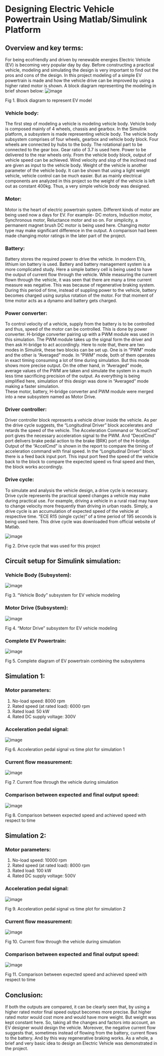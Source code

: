 # Designing Electric Vehicle Powertrain Using Matlab/Simulink Platform
## Overview and key terms:
For being ecofriendly and driven by renewable energies Electric Vehicle (EV) is becoming very popular day by day. 
Before constructing a practical vehicle, modeling and simulating the design is very important to find out the pros and
cons of the design. In this project modeling of a simple EV powertrain is made and how the vehicle drive can be 
improved by using a higher rated motor is shown. A block diagram representing the modeling in brief shown below:
![image](https://user-images.githubusercontent.com/72512233/119240345-be65b580-bb70-11eb-8fb6-1fd04d2f9caa.png)

Fig 1. Block diagram to represent EV model
### Vehicle body:
The first step of modeling a vehicle is modeling vehicle body. Vehicle body is composed mainly of 4 wheels, chassis and gearbox. In the Simulink platform, a subsystem is made representing vehicle body. The vehicle body subsystem comprises of four wheels, gearbox and vehicle body block. Four wheels are connected by hubs to the body. The rotational part to be connected to the gear box. Gear ratio of 3.7 is used here. Power to be delivered to the rear wheels only. From the vehicle body block, output of vehicle speed can be achieved. Wind velocity and slop of the inclined road are given as input to the vehicle body. Weight of the vehicle is another parameter of the vehicle body. It can be shown that using a light weight vehicle, vehicle control can be much easier. But as mainly electrical components are analyzed in this project so the weight of the vehicle is left out as constant 400kg. Thus, a very simple vehicle body was designed.

### Motor:
Motor is the heart of electric powertrain system. Different kinds of motor are being used now a days for EV. For example- DC motors, Induction motor, Synchronous motor, Reluctance motor and so on. For simplicity, a permanent magnet brush DC motor is being used here. Changing motor type may make significant difference in the output. A comparison had been made changing motor ratings in the later part of the project.

### Battery:
Battery stores the required power to drive the vehicle. In modern EVs, lithium ion battery is used. Battery and battery management system is a more complicated study. Here a simple battery cell is being used to have the output of current flow through the vehicle.
While measuring the current flown through the vehicle, it was seen that there are many a time current measure was negative. This was because of regenerative braking system. During this period of time, instead of suppling power to the vehicle, battery becomes charged using surplus rotation of the motor. For that moment of time motor acts as a dynamo and battery gets charged. 

### Power converter:
To control velocity of a vehicle, supply from the battery is to be controlled and thus, speed of the motor can be controlled. This is done by power converter. H-bridge converter pairing up with a PWM module was used in this simulation. The PWM module takes up the signal form the driver and then ask H-bridge to act accordingly. 
Here to note that, there are two modes in Simulink, these two blocks can be set up. One is in “PWM” mode and the other is “Averaged” mode. In “PWM” mode, both of them operates in exact timing consuming a lot of time during simulation. But this mode shows more precise output. On the other hand, in “Averaged” mode, average values of the PWM are taken and simulate the system in a much less time sacrificing precision of the output. As everything is being simplified here, simulation of this design was done in “Averaged” mode making a faster simulation.  
These motor, battery, H-bridge converter and PWM module were merged into a new subsystem named as Motor Drive.

### Driver controller: 
Driver controller block represents a vehicle driver inside the vehicle. As per the drive cycle suggests, the “Longitudinal Driver” block accelerates and retards the speed of the vehicle. The Acceleration Command or “AccelCmd” port gives the necessary acceleration signal to the PWM. And “DecelCmd” port delivers brake pedal action to the brake (BRK) port of the H-bridge. Output of the “AccelCmd” is shown in the report to compare the timing of acceleration command with final speed.
In the “Longitudinal Driver” block there is a feed back input port. This input port feed the speed of the vehicle back to the block to compare the expected speed vs final speed and then, the block works accordingly.

### Drive cycle:
To simulate and analysis the vehicle design, a drive cycle is necessary. Drive cycle represents the practical speed changes a vehicle may make during practical use. For example, driving a vehicle in a rural road may have to change velocity more frequently than driving in urban roads. Simply, a drive cycle is an accumulation of expected speed of the vehicle at respective time. “ECE R15 (single cycle)” of a time period of 195 seconds is being used here. This drive cycle was downloaded from official website of Matlab.

![image](https://user-images.githubusercontent.com/72512233/119240034-0c79b980-bb6f-11eb-9617-2faa106cfdb1.png)

Fig 2. Drive cycle that was used for this project

## Circuit setup for Simulink simulation:
###	Vehicle Body (Subsystem):
![image](https://user-images.githubusercontent.com/72512233/119240080-624e6180-bb6f-11eb-9589-fdf2c17f5d18.png)

Fig 3. “Vehicle Body” subsystem for EV vehicle modeling
### Motor Drive (Subsystem):
![image](https://user-images.githubusercontent.com/72512233/119240107-88740180-bb6f-11eb-923b-b66ff8363a1e.png)

Fig 4. “Motor Drive” subsystem for EV vehicle modeling
###	Complete EV Powertrain:
![image](https://user-images.githubusercontent.com/72512233/119240112-932e9680-bb6f-11eb-9f64-e4149ce1e7c8.png)

Fig 5. Complete diagram of EV powertrain combining the subsystems 

## Simulation 1:
### Motor parameters: 
1.	No-load speed: 8000 rpm
2.	Rated speed (at rated load): 6000 rpm
3.	Rated load: 50 kW
4.	Rated DC supply voltage: 300V
### Acceleration pedal signal:
![image](https://user-images.githubusercontent.com/72512233/119240133-b22d2880-bb6f-11eb-9f01-755e3d34b5e9.png)

Fig 6. Acceleration pedal signal vs time plot for simulation 1
### Current flow measurement:
![image](https://user-images.githubusercontent.com/72512233/119240180-e6a0e480-bb6f-11eb-8c79-1a477fc56f4c.png)

Fig 7. Current flow through the vehicle during simulation
###	Comparison between expected and final output speed:
![image](https://user-images.githubusercontent.com/72512233/119240195-f5879700-bb6f-11eb-971e-342b1c9143d6.png)

Fig 8. Comparison between expected speed and achieved speed with respect to time

## Simulation 2:
### Motor parameters:
1.	No-load speed: 10000 rpm
2.	Rated speed (at rated load): 8000 rpm
3.	Rated load: 100 kW
4.	Rated DC supply voltage: 500V
### Acceleration pedal signal:
![image](https://user-images.githubusercontent.com/72512233/119240237-28ca2600-bb70-11eb-94ce-57946d5dc696.png)

Fig 9. Acceleration pedal signal vs time plot for simulation 2
### Current flow measurement:
![image](https://user-images.githubusercontent.com/72512233/119240244-37184200-bb70-11eb-9f3c-0ac5049a0282.png)

Fig 10. Current flow through the vehicle during simulation
### Comparison between expected and final output speed:
![image](https://user-images.githubusercontent.com/72512233/119240259-48614e80-bb70-11eb-8f09-137dea415ea7.png)

Fig 11. Comparison between expected speed and achieved speed with respect to time

## Conclusion:
If both the outputs are compared, it can be clearly seen that, by using a higher rated motor final speed output becomes more precise. But higher rated motor would cost more and would have more weight. But weight was kept constant here. So, taking all the changes and factors into account, an EV designer would design the vehicle. Moreover, the negative current flow suggests that, sometimes instead of flowing from the battery, current flows to the battery. And by this way regenerative braking works. As a whole, a brief and very basic idea to design an Electric Vehicle was demonstrated in the project.  


